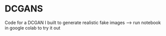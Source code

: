 # DCGANS
Code for a DCGAN I built to generate realistic fake images --> run notebook in google colab to try it out
